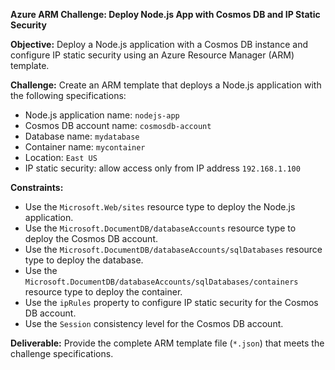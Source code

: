 **Azure ARM Challenge: Deploy Node.js App with Cosmos DB and IP Static Security**

**Objective:**
Deploy a Node.js application with a Cosmos DB instance and configure IP static security using an Azure Resource Manager (ARM) template.

 **Challenge:**
Create an ARM template that deploys a Node.js application with the following specifications:

* Node.js application name: `nodejs-app`
* Cosmos DB account name: `cosmosdb-account`
* Database name: `mydatabase`
* Container name: `mycontainer`
* Location: `East US`
* IP static security: allow access only from IP address `192.168.1.100`

**Constraints:**

* Use the `Microsoft.Web/sites` resource type to deploy the Node.js application.
* Use the `Microsoft.DocumentDB/databaseAccounts` resource type to deploy the Cosmos DB account.
* Use the `Microsoft.DocumentDB/databaseAccounts/sqlDatabases` resource type to deploy the database.
* Use the `Microsoft.DocumentDB/databaseAccounts/sqlDatabases/containers` resource type to deploy the container.
* Use the `ipRules` property to configure IP static security for the Cosmos DB account.
* Use the `Session` consistency level for the Cosmos DB account.

**Deliverable:**
Provide the complete ARM template file (`*.json`) that meets the challenge specifications.